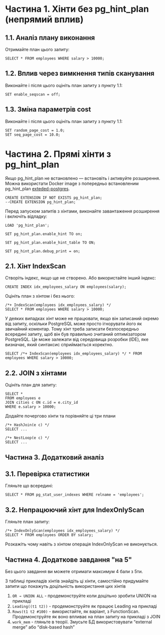 # Частина 1. Хінти без pg_hint_plan (непрямий вплив)
## 1.1. Аналіз плану виконання
Отримайте план цього запиту:
```postgresql
SELECT * FROM employees WHERE salary > 10000;
```
## 1.2. Вплив через вимкнення типів сканування
Виконайте і після цього оцініть план запиту з пункту 1.1:
```postgresql
SET enable_seqscan = off;
```
## 1.3. Зміна параметрів cost
Виконайте і після цього оцініть план запиту з пункту 1.1:
```postgresql
SET random_page_cost = 1.0;
SET seq_page_cost = 10.0;
```

# Частина 2. Прямі хінти з pg_hint_plan
Якщо pg_hint_plan не встановлено — встановіть і активуйте розширення. Можна використати Docker image з попередньо встановленим pg_hint_plan [exteded-postgres](https://hub.docker.com/r/postgresai/extended-postgres).

```postgresql
CREATE EXTENSION IF NOT EXISTS pg_hint_plan;
--CREATE EXTENSION pg_hint_plan;
```

Перед запуском запитів з хінтами, виконайте завантаження розширення і включіть відладку:
```postgresql
LOAD 'pg_hint_plan';

SET pg_hint_plan.enable_hint TO on;

SET pg_hint_plan.enable_hint_table TO ON;

SET pg_hint_plan.debug_print = on;
```

## 2.1. Хінт IndexScan
Створіть індекс, якщо ще не створено. Або використайте інший індекс:
```postgresql
CREATE INDEX idx_employees_salary ON employees(salary);
```
Оцініть план з хінтом і без нього:
```postgresql
/*+ IndexScan(employees idx_employees_salary) */
SELECT * FROM employees WHERE salary > 10000;
```
У деяких випадках хінт може не працювати, якщо він записаний окремо від запиту, оскільки PostgreSQL може просто ігнорувати його як звичайний коментар. Тому хінт треба записати безпосередньо всередині запиту, щоб він був правильно зчитаний оптимізатором PostgreSQL. Це може залежати від середовища розробки (IDE), яке визначає, який синтаксис сприймається коректно.
```postgresql
SELECT /*+ IndexScan(employees idx_employees_salary) */ * FROM employees WHERE salary > 10000;
```
## 2.2. JOIN з хінтами
Оцініть план для запиту:
```postgresql
SELECT *
FROM employees e
JOIN cities c ON c.id = e.city_id
WHERE e.salary > 10000;
```
Додайте почергово хінти та порівняйте ці три плани
```postgresql
/*+ HashJoin(e c) */
SELECT ...

/*+ NestLoop(e c) */
SELECT ...
```

## Частина 3. Додатковий аналіз
##  3.1. Перевірка статистики
Гляньте що всередині:
```postgresql
SELECT * FROM pg_stat_user_indexes WHERE relname = 'employees';
```
## 3.2. Непрацюючий хінт для IndexOnlyScan
Гляньте план запиту:
```postgresql
/*+ IndexOnlyScan(employees idx_employees_salary) */
SELECT * FROM employees ORDER BY salary;
```
Розкажіть чому навіть з хінтом операція IndexOnlyScan не виконується.

## Частина 4. Додаткове завдання "на 5"
Без цього завдання ви можете отримати максимум 4 бали з 5ти.

З таблиці прикладів хінтів знайдіть ці хінти, самостійно придумайте запити що покажуть доцільність використання цих хінтів 
1. `OR → UNION ALL` - продемонструйте коли доцільно зробити UNION на прикладі
2. `Leading((t1 t2))` - продемонструйте як працює Leading на прикладі
3. `Rows(t1 t2 #100)` - використайте, як варіант, з FunctionScan. Продемонструйте як воно впливає на план запиту на прикладі з JOIN  
4. `work_mem` - гляньте в теорії. Змусьте БД використовувати “external merge” або “disk-based hash” 

